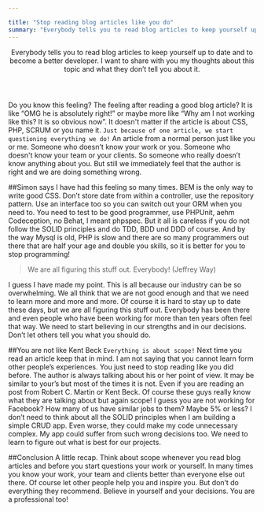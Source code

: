 ```yaml
---

title: "Stop reading blog articles like you do"
summary: "Everybody tells you to read blog articles to keep yourself up to date and to become a better developer. I want to share with you my thoughts about this topic and what they don’t tell you about it."
---
```



<header>
Everybody tells you to read blog articles to keep yourself up to date and to become a better developer. I want to share with you my thoughts about this topic and what they don’t tell you about it.
</header>

Do you know this feeling? The feeling after reading a good blog article? It is like “OMG he is absolutely right!” or maybe more like “Why am I not working like this? It is so obvious now”. It doesn't matter if the article is about CSS, PHP, SCRUM or you name it. `Just because of one article, we start questioning everything we do!` An article from a normal person just like you or me. Someone who doesn't know your work or you. Someone who doesn't know your team or your clients. So someone who really doesn’t know anything about you. But still we immediately feel that the author is right and we are doing something wrong.

##Simon says
I have had this feeling so many times. BEM is the only way to write good CSS. Don’t store date from within a controller, use the repository pattern. Use an interface too so you can switch out your ORM when you need to. You need to test to be good programmer, use PHPUnit, aehm Codeception, no Behat, I meant phpspec. But it all is careless if you do not follow the SOLID principles and do TDD, BDD und DDD of course. And by the way Mysql is old, PHP is slow and there are so many programmers out there that are half your age and double you skills, so it is better for you to stop programming!

<blockquote>
We are all figuring this stuff out. Everybody! (Jeffrey Way)
</blockquote>

I guess I have made my point. This is all because our industry can be so overwhelming. We all think that we are not good enough and that we need to learn more and more and more. Of course it is hard to stay up to date these days, but we are all figuring this stuff out. Everybody has been there and even people who have been working for more than ten years often feel that way. We need to start believing in our strengths and in our decisions. Don’t let others tell you what you should do.

##You are not like Kent Beck
`Everything is about scope!` Next time you read an article keep that in mind. I am not saying that you cannot learn form other people’s experiences. You just need to stop reading like you did before. The author is always talking about his or her point of view. It may be similar to your’s but most of the times it is not. Even if you are reading an post from Robert C. Martin or Kent Beck. Of course these guys really know what they are talking about but again scope! I guess you are not working for Facebook? How many of us have similar jobs to them? Maybe 5% or less? I don’t need to think about all the SOLID principles when I am building a simple CRUD app. Even worse, they could make my code unnecessary complex. My app could suffer from such wrong decisions too. We need to learn to figure out what is best for our projects.

##Conclusion
A little recap. Think about scope whenever you read blog articles and before you start questions your work or yourself. In many times you know your work, your team and clients better than everyone else out there. Of course let other people help you and inspire you. But don’t do everything they recommend. Believe in yourself and your decisions. You are a professional too!
   